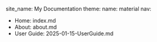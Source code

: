site_name: My Documentation
theme:
  name: material
nav:
  - Home: index.md
  - About: about.md
  - User Guide: 2025-01-15-UserGuide.md

